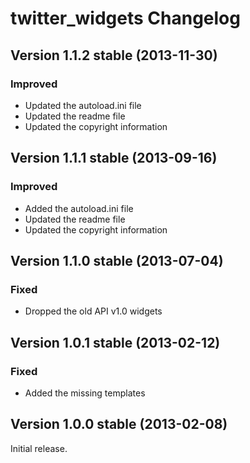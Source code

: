 twitter_widgets Changelog
=========================

Version 1.1.2 stable (2013-11-30)
---------------------------------

### Improved
- Updated the autoload.ini file
- Updated the readme file
- Updated the copyright information


Version 1.1.1 stable (2013-09-16)
---------------------------------

### Improved
- Added the autoload.ini file
- Updated the readme file
- Updated the copyright information


Version 1.1.0 stable (2013-07-04)
---------------------------------

### Fixed
- Dropped the old API v1.0 widgets


Version 1.0.1 stable (2013-02-12)
---------------------------------

### Fixed
- Added the missing templates


Version 1.0.0 stable (2013-02-08)
---------------------------------

Initial release.